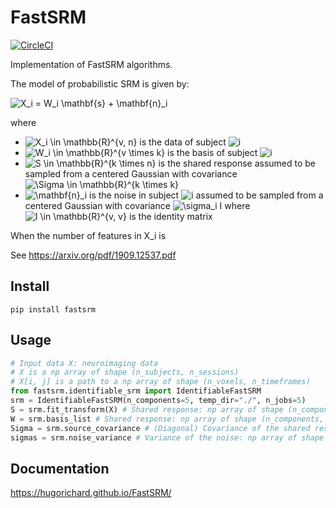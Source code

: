 # FastSRM

[![CircleCI](https://circleci.com/gh/hugorichard/FastSRM.svg?style=svg)](https://circleci.com/gh/hugorichard/FastSRM)

Implementation of FastSRM algorithms.


The model of probabilistic SRM is given by:

<img src="https://latex.codecogs.com/svg.image?X_i&space;=&space;W_i&space;\mathbf{s}&space;&plus;&space;\mathbf{n}_i&space;" title="X_i = W_i \mathbf{s} + \mathbf{n}_i " />

where 
* <img src="https://latex.codecogs.com/svg.image?X_i&space;\in&space;\mathbb{R}^{v,&space;n}&space;" title="X_i \in \mathbb{R}^{v, n} " /> is the data of subject <img src="https://latex.codecogs.com/svg.image?i&space;" title="i " />
* <img src="https://latex.codecogs.com/svg.image?W_i&space;\in&space;\mathbb{R}^{v&space;\times&space;k}&space;" title="W_i \in \mathbb{R}^{v \times k} " /> is the basis of subject <img src="https://latex.codecogs.com/svg.image?i&space;" title="i " />
* <img src="https://latex.codecogs.com/svg.image?S&space;\in&space;\mathbb{R}^{k&space;\times&space;n}" title="S \in \mathbb{R}^{k \times n}" /> is the shared response assumed to be sampled from a centered Gaussian with covariance <img src="https://latex.codecogs.com/svg.image?\Sigma&space;\in&space;\mathbb{R}^{k&space;\times&space;k}" title="\Sigma \in \mathbb{R}^{k \times k}" />
* <img src="https://latex.codecogs.com/svg.image?\mathbf{n}_i" title="\mathbf{n}_i" /> is  the noise in subject <img src="https://latex.codecogs.com/svg.image?i&space;" title="i " /> assumed to be sampled from a centered Gaussian with covariance <img src="https://latex.codecogs.com/svg.image?\sigma_i&space;I" title="\sigma_i I" /> where <img src="https://latex.codecogs.com/svg.image?I&space;\in&space;\mathbb{R}^{v,&space;v}" title="I \in \mathbb{R}^{v, v}" /> is the identity matrix

When the number of features in X_i is 


See https://arxiv.org/pdf/1909.12537.pdf

Install
---------

`pip install fastsrm`

Usage
--------
```python
# Input data X: neuroimaging data 
# X is a np array of shape (n_subjects, n_sessions)
# X[i, j] is a path to a np array of shape (n_voxels, n_timeframes)
from fastsrm.identifiable_srm import IdentifiableFastSRM
srm = IdentifiableFastSRM(n_components=5, temp_dir="./", n_jobs=5)
S = srm.fit_transform(X) # Shared response: np array of shape (n_components, n_timeframes)
W = srm.basis_list # Shared response: np array of shape (n_components, n_timeframes)
Sigma = srm.source_covariance # (Diagonal) Covariance of the shared response: np array of shape (n_components,)
sigmas = srm.noise_variance # Variance of the noise: np array of shape (n_subjects)

```
Documentation
--------------

https://hugorichard.github.io/FastSRM/

